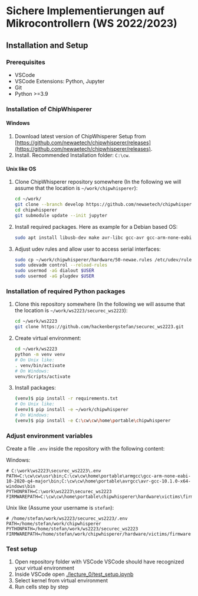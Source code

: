 # Sichere Implementierungen auf Mikrocontrollern (WS 2022/2023)

## Installation and Setup

### Prerequisites

- VSCode
- VSCode Extensions: Python, Jupyter
- Git
- Python >=3.9

### Installation of ChipWhisperer

#### Windows

1. Download latest version of ChipWhisperer Setup from
   [https://github.com/newaetech/chipwhisperer/releases](https://github.com/newaetech/chipwhisperer/releases).
2. Install. Recommended Installation folder: `C:\cw`.

#### Unix like OS

1. Clone ChipWhisperer repository somewhere
   (In the following we will assume that the location is `~/work/chipwhisperer`):

   ```sh
   cd ~/work/
   git clone --branch develop https://github.com/newaetech/chipwhisperer.git
   cd chipwhisperer
   git submodule update --init jupyter
   ```

2. Install required packages. Here as example for a Debian based OS:

   ```sh
   sudo apt install libusb-dev make avr-libc gcc-avr gcc-arm-none-eabi
   ```

3. Adjust udev rules and allow user to access serial interfaces:

   ```sh
   sudo cp ~/work/chipwhisperer/hardware/50-newae.rules /etc/udev/rules.d/50-newae.rules
   sudo udevadm control --reload-rules
   sudo usermod -aG dialout $USER
   sudo usermod -aG plugdev $USER
   ```

### Installation of required Python packages

1. Clone this repository somewhere
   (In the following we will assume that the location is `~/work/ws2223/securec_ws2223`):

   ```sh
   cd ~/work/ws2223
   git clone https://github.com/hackenbergstefan/securec_ws2223.git
   ```

2. Create virtual environment:

   ```sh
   cd ~/work/ws2223
   python -m venv venv
   # On Unix like:
   . venv/bin/activate
   # On Windows:
   venv/Scripts/activate
   ```

3. Install packages:

   ```sh
   (venv)$ pip install -r requirements.txt
   # On Unix like:
   (venv)$ pip install -e ~/work/chipwhisperer
   # On Windows:
   (venv)$ pip install -e C:\cw\cw\home\portable\chipwhisperer
   ```

### Adjust environment variables

Create a file `.env` inside the repository with the following content:

Windows:

```env
# C:\work\ws2223\securec_ws2223\.env
PATH=C:\cw\cw\usr\bin;C:\cw\cw\home\portable\armgcc\gcc-arm-none-eabi-10-2020-q4-major\bin;C:\cw\cw\home\portable\avrgcc\avr-gcc-10.1.0-x64-windows\bin
PYTHONPATH=C:\work\ws2223\securec_ws2223
FIRMWAREPATH=C:\cw\cw\home\portable\chipwhisperer\hardware\victims\firmware
```

Unix like (Assume your username is `stefan`):

```env
# /home/stefan/work/ws2223/securec_ws2223/.env
PATH=/home/stefan/work/chipwhisperer
PYTHONPATH=/home/stefan/work/ws2223/securec_ws2223
FIRMWAREPATH=/home/stefan/work/chipwhisperer/hardware/victims/firmware
```

### Test setup

1. Open repository folder with VSCode
   VSCode should have recognized your virtual environment
2. Inside VSCode open [./lecture_0/test_setup.ipynb](./lecture_0/test_setup.ipynb)
3. Select kernel from virtual environment
4. Run cells step by step
